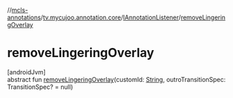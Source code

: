 //[mcls-annotations](../../../index.md)/[tv.mycujoo.annotation.core](../index.md)/[IAnnotationListener](index.md)/[removeLingeringOverlay](remove-lingering-overlay.md)

# removeLingeringOverlay

[androidJvm]\
abstract fun [removeLingeringOverlay](remove-lingering-overlay.md)(customId: [String](https://kotlinlang.org/api/latest/jvm/stdlib/kotlin/-string/index.html), outroTransitionSpec: TransitionSpec? = null)
